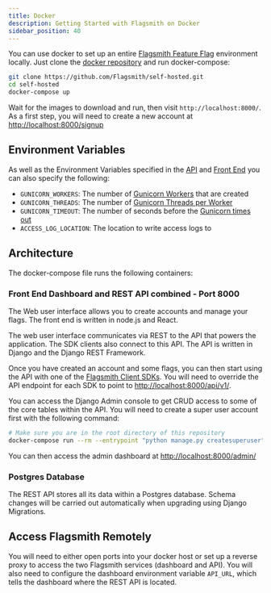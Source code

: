 ```yaml
---
title: Docker
description: Getting Started with Flagsmith on Docker
sidebar_position: 40
---
```


You can use docker to set up an entire [Flagsmith Feature Flag](https://www.flagsmith.com) environment locally. Just
clone the [docker repository](https://github.com/Flagsmith/self-hosted) and run docker-compose:

```bash
git clone https://github.com/Flagsmith/self-hosted.git
cd self-hosted
docker-compose up
```

Wait for the images to download and run, then visit `http://localhost:8000/`. As a first step, you will need to create a
new account at [http://localhost:8000/signup](http://localhost:8000/signup)

## Environment Variables

As well as the Environment Variables specified in the [API](/deployment/locally-api#environment-variables) and
[Front End](/deployment/locally-frontend#environment-variables) you can also specify the following:

- `GUNICORN_WORKERS`: The number of [Gunicorn Workers](https://docs.gunicorn.org/en/stable/settings.html#workers) that
  are created
- `GUNICORN_THREADS`: The number of
  [Gunicorn Threads per Worker](https://docs.gunicorn.org/en/stable/settings.html#threads)
- `GUNICORN_TIMEOUT`: The number of seconds before the
  [Gunicorn times out](https://docs.gunicorn.org/en/stable/settings.html#timeout)
- `ACCESS_LOG_LOCATION`: The location to write access logs to

## Architecture

The docker-compose file runs the following containers:

### Front End Dashboard and REST API combined - Port 8000

The Web user interface allows you to create accounts and manage your flags. The front end is written in node.js and
React.

The web user interface communicates via REST to the API that powers the application. The SDK clients also connect to
this API. The API is written in Django and the Django REST Framework.

Once you have created an account and some flags, you can then start using the API with one of the
[Flagsmith Client SDKs](https://github.com/Flagsmith?q=client&type=&language=). You will need to override the API
endpoint for each SDK to point to [http://localhost:8000/api/v1/](http://localhost:8000/api/v1/).

You can access the Django Admin console to get CRUD access to some of the core tables within the API. You will need to
create a super user account first with the following command:

```bash
# Make sure you are in the root directory of this repository
docker-compose run --rm --entrypoint "python manage.py createsuperuser" api
```

You can then access the admin dashboard at [http://localhost:8000/admin/](http://localhost:8000/admin/)

### Postgres Database

The REST API stores all its data within a Postgres database. Schema changes will be carried out automatically when
upgrading using Django Migrations.

## Access Flagsmith Remotely

You will need to either open ports into your docker host or set up a reverse proxy to access the two Flagsmith services
(dashboard and API). You will also need to configure the dashboard environment variable `API_URL`, which tells the
dashboard where the REST API is located.
